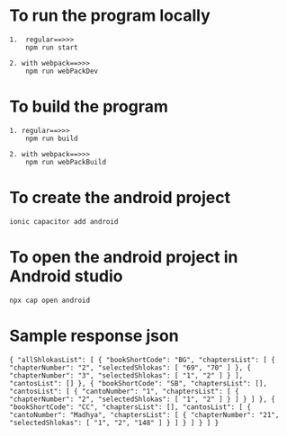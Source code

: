 

# To run the program locally 
	1. 	regular==>>>
		npm run start

	2. with webpack==>>>
	    npm run webPackDev

# To build the program 
	1. regular==>>>
		npm run build

	2. with webpack==>>>
		npm run webPackBuild

# To create the android project
	ionic capacitor add android

# To open the android project in Android studio
	npx cap open android

# Sample response json
`{
	"allShlokasList": [
		{
			"bookShortCode": "BG",
			"chaptersList": [
				{
					"chapterNumber": "2",
					"selectedShlokas": [
						"69",
						"70"
					]
				},
				{
					"chapterNumber": "3",
					"selectedShlokas": [
						"1",
						"2"
					]
				}
			],
			"cantosList": []
		},
		{
			"bookShortCode": "SB",
			"chaptersList": [],
			"cantosList": [
				{
					"cantoNumber": "1",
					"chaptersList": [
						{
							"chapterNumber": "2",
							"selectedShlokas": [
								"1",
								"2"
							]
						}
					]
				}
			]
		},
		{
			"bookShortCode": "CC",
			"chaptersList": [],
			"cantosList": [
				{
					"cantoNumber": "Madhya",
					"chaptersList": [
						{
							"chapterNumber": "21",
							"selectedShlokas": [
								"1",
								"2",
								"148"
							]
						}
					]
				}
			]
		}
	]
}`